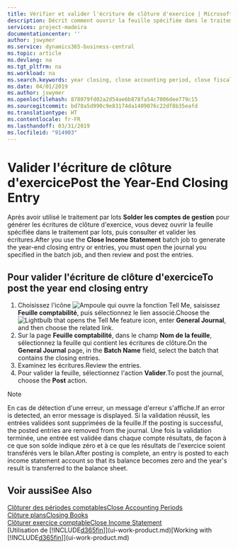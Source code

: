 ```yaml
---
title: Vérifier et valider l'écriture de clôture d'exercice | Microsoft Docs
description: Décrit comment ouvrir la feuille spécifiée dans le traitement par lots Clôturer exercice comptable, puis examiner et valider l'écriture de clôture de fin d'exercice.
services: project-madeira
documentationcenter: ''
author: jswymer
ms.service: dynamics365-business-central
ms.topic: article
ms.devlang: na
ms.tgt_pltfrm: na
ms.workload: na
ms.search.keywords: year closing, close accounting period, close fiscal year, bank account detailed trial balance
ms.date: 04/01/2019
ms.author: jswymer
ms.openlocfilehash: 878079fd02a2d54ae6b878fa54c7006dee779c15
ms.sourcegitcommit: bd78a5d990c9e83174da1409076c22df8b35eafd
ms.translationtype: HT
ms.contentlocale: fr-FR
ms.lasthandoff: 03/31/2019
ms.locfileid: "914903"
---
```

# <a name="post-the-year-end-closing-entry"></a><span data-ttu-id="d02c7-103">Valider l'écriture de clôture d'exercice</span><span class="sxs-lookup"><span data-stu-id="d02c7-103">Post the Year-End Closing Entry</span></span>
<span data-ttu-id="d02c7-104">Après avoir utilisé le traitement par lots **Solder les comptes de gestion** pour générer les écritures de clôture d'exercice, vous devez ouvrir la feuille spécifiée dans le traitement par lots, puis consulter et valider les écritures.</span><span class="sxs-lookup"><span data-stu-id="d02c7-104">After you use the **Close Income Statement** batch job to generate the year-end closing entry or entries, you must open the journal you specified in the batch job, and then review and post the entries.</span></span>

## <a name="to-post-the-year-end-closing-entry"></a><span data-ttu-id="d02c7-105">Pour valider l'écriture de clôture d'exercice</span><span class="sxs-lookup"><span data-stu-id="d02c7-105">To post the year end closing entry</span></span>
1. <span data-ttu-id="d02c7-106">Choisissez l'icône ![Ampoule qui ouvre la fonction Tell Me](media/ui-search/search_small.png "Dites-moi ce que vous voulez faire"), saisissez **Feuille comptabilité**, puis sélectionnez le lien associé.</span><span class="sxs-lookup"><span data-stu-id="d02c7-106">Choose the ![Lightbulb that opens the Tell Me feature](media/ui-search/search_small.png "Tell me what you want to do") icon, enter **General Journal**, and then choose the related link.</span></span>
2. <span data-ttu-id="d02c7-107">Sur la page **Feuille comptabilité**, dans le champ **Nom de la feuille**, sélectionnez la feuille qui contient les écritures de clôture.</span><span class="sxs-lookup"><span data-stu-id="d02c7-107">On the **General Journal** page, in the **Batch Name** field, select the batch that contains the closing entries.</span></span>
3. <span data-ttu-id="d02c7-108">Examinez les écritures.</span><span class="sxs-lookup"><span data-stu-id="d02c7-108">Review the entries.</span></span>
4. <span data-ttu-id="d02c7-109">Pour valider la feuille, sélectionnez l'action **Valider**.</span><span class="sxs-lookup"><span data-stu-id="d02c7-109">To post the journal, choose the **Post** action.</span></span>

> [!NOTE]  
>   <span data-ttu-id="d02c7-110">En cas de détection d'une erreur, un message d'erreur s'affiche.</span><span class="sxs-lookup"><span data-stu-id="d02c7-110">If an error is detected, an error message is displayed.</span></span> <span data-ttu-id="d02c7-111">Si la validation réussit, les entrées validées sont supprimées de la feuille.</span><span class="sxs-lookup"><span data-stu-id="d02c7-111">If the posting is successful, the posted entries are removed from the journal.</span></span> <span data-ttu-id="d02c7-112">Une fois la validation terminée, une entrée est validée dans chaque compte résultats, de façon à ce que son solde indique zéro et à ce que les résultats de l'exercice soient transférés vers le bilan.</span><span class="sxs-lookup"><span data-stu-id="d02c7-112">After posting is complete, an entry is posted to each income statement account so that its balance becomes zero and the year's result is transferred to the balance sheet.</span></span>

## <a name="see-also"></a><span data-ttu-id="d02c7-113">Voir aussi</span><span class="sxs-lookup"><span data-stu-id="d02c7-113">See Also</span></span>
[<span data-ttu-id="d02c7-114">Clôturer des périodes comptables</span><span class="sxs-lookup"><span data-stu-id="d02c7-114">Close Accounting Periods</span></span>](year-close-account-periods.md)  
[<span data-ttu-id="d02c7-115">Clôture plans</span><span class="sxs-lookup"><span data-stu-id="d02c7-115">Closing Books</span></span>](year-close-books.md)  
[<span data-ttu-id="d02c7-116">Clôturer exercice comptable</span><span class="sxs-lookup"><span data-stu-id="d02c7-116">Close Income Statement</span></span>](year-close-income-statement.md)  
<span data-ttu-id="d02c7-117">[Utilisation de [!INCLUDE[d365fin](includes/d365fin_md.md)]](ui-work-product.md)</span><span class="sxs-lookup"><span data-stu-id="d02c7-117">[Working with [!INCLUDE[d365fin](includes/d365fin_md.md)]](ui-work-product.md)</span></span>

